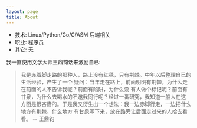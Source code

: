 ```yaml
---
layout: page
title: About
---
```


  * 技术: Linux/Python/Go/C/ASM 后端相关
  * 职业: 程序员
  * 其它: 无


我一直使用文学大师王鼎钧话来激励自已:

> 我是赤着脚走路的那种人，路上没有红毯，只有荆棘。中年以后整理自已的生活经验，产生了一个
> 疑问：当年走在路上，前面明明有荆棘，为什么走在前面的人不告诉我呢？前面有陷阱，为什么没
> 有人做个标记呢？前面有甘泉，为什么去喝水的不邀我同行呢？经过一番研究，我知道一般人在这
> 方面是很吝啬的。于是我又衍生出一个想法：我一边赤脚行走，一边把什么地方有荆棘、什么地方
> 有甘泉写下来，放在路旁让后面走过来的人拾去看看。    -- 王鼎钧

